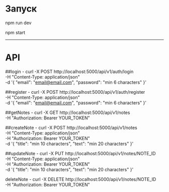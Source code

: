# Запуск

npm run dev

npm start

----------------------------------------------------------------

# API

##login - curl -X POST http://localhost:5000/api/v1/auth/login \
  -H "Content-Type: application/json" \
  -d '{
    "email": "email@email.com",
    "password": "min 6 characters"
  }'

##register - curl -X POST http://localhost:5000/api/v1/auth/register \
  -H "Content-Type: application/json" \
  -d '{
    "email": "email@email.com",
    "password": "min 6 characters"
  }'

##getNotes - curl -X GET http://localhost:5000/api/v1/notes \
  -H "Authorization: Bearer YOUR_TOKEN"

##createNote - curl -X POST http://localhost:5000/api/v1/notes \
  -H "Content-Type: application/json" \
  -H "Authorization: Bearer YOUR_TOKEN" \
  -d '{
    "title": "min 10 characters",
    "text": "min 20 characters"
  }'

##updateNote - curl -X PUT http://localhost:5000/api/v1/notes/NOTE_ID \
  -H "Content-Type: application/json" \
  -H "Authorization: Bearer YOUR_TOKEN" \
  -d '{
    "title": "min 10 characters",
    "text": "min 20 characters"
  }'

deleteNote - curl -X DELETE http://localhost:5000/api/v1/notes/NOTE_ID \
  -H "Authorization: Bearer YOUR_TOKEN"
